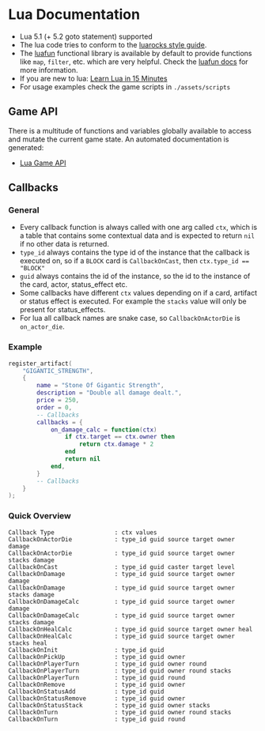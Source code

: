 # Lua Documentation

- Lua 5.1 (+ 5.2 goto statement) supported
- The lua code tries to conform to the [luarocks style guide](https://github.com/luarocks/lua-style-guide).
- The [luafun](https://github.com/luafun/luafun) functional library is available by default to provide functions like ``map``, ``filter``, etc. which are very helpful. Check the [luafun docs](https://luafun.github.io/index.html) for more information.
- If you are new to lua: [Learn Lua in 15 Minutes](https://tylerneylon.com/a/learn-lua/)
- For usage examples check the game scripts in ``./assets/scripts``

## Game API

There is a multitude of functions and variables globally available to access and mutate the current game state. An automated documentation is generated:

- [Lua Game API](./LUA_API_DOCS.md)

## Callbacks

### General

- Every callback function is always called with one arg called ``ctx``, which is a table that contains some contextual data and is expected to return ``nil`` if no other data is returned.
- ``type_id`` always contains the type id of the instance that the callback is executed on, so if a ``BLOCK`` card is ``CallbackOnCast``, then ``ctx.type_id == "BLOCK"``
- ``guid`` always contains the id of the instance, so the id to the instance of the card, actor, status_effect etc.
- Some callbacks have different ``ctx`` values depending on if a card, artifact or status effect is executed. For example the ``stacks`` value will only be present for status_effects.
- For lua all callback names are snake case, so ``CallbackOnActorDie`` is ``on_actor_die``.

### Example

```lua
register_artifact(
    "GIGANTIC_STRENGTH",
    {
        name = "Stone Of Gigantic Strength",
        description = "Double all damage dealt.",
        price = 250,
        order = 0,
        -- Callbacks
        callbacks = {
            on_damage_calc = function(ctx)
                if ctx.target == ctx.owner then
                    return ctx.damage * 2
                end
                return nil
            end,
        }
        -- Callbacks
    }
);
```

### Quick Overview

```
Callback Type                 : ctx values 
CallbackOnActorDie            : type_id guid source target owner damage 
CallbackOnActorDie            : type_id guid source target owner stacks damage 
CallbackOnCast                : type_id guid caster target level 
CallbackOnDamage              : type_id guid source target owner damage 
CallbackOnDamage              : type_id guid source target owner stacks damage 
CallbackOnDamageCalc          : type_id guid source target owner damage 
CallbackOnDamageCalc          : type_id guid source target owner stacks damage 
CallbackOnHealCalc            : type_id guid source target owner heal 
CallbackOnHealCalc            : type_id guid source target owner stacks heal 
CallbackOnInit                : type_id guid 
CallbackOnPickUp              : type_id guid owner 
CallbackOnPlayerTurn          : type_id guid owner round 
CallbackOnPlayerTurn          : type_id guid owner round stacks 
CallbackOnPlayerTurn          : type_id guid round 
CallbackOnRemove              : type_id guid owner 
CallbackOnStatusAdd           : type_id guid 
CallbackOnStatusRemove        : type_id guid owner 
CallbackOnStatusStack         : type_id guid owner stacks 
CallbackOnTurn                : type_id guid owner round stacks 
CallbackOnTurn                : type_id guid round 
```